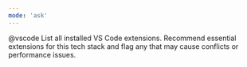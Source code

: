 ```yaml
---
mode: 'ask'
---
```


@vscode List all installed VS Code extensions. Recommend essential extensions for this tech stack
and flag any that may cause conflicts or performance issues.
